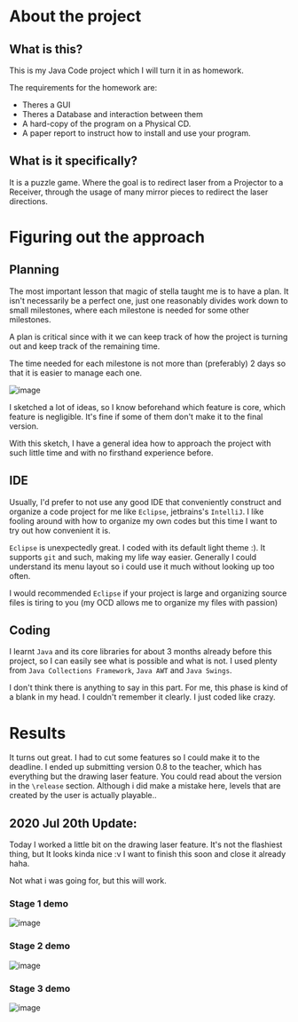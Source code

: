 # About the project
## What is this?
This is my Java Code project which I will turn it in as homework.

The requirements for the homework are:
- Theres a GUI
- Theres a Database and interaction between them
- A hard-copy of the program on a Physical CD.
- A paper report to instruct how to install and use your program.

## What is it specifically?
It is a puzzle game. Where the goal is to redirect laser from a Projector to a Receiver, through the usage of many mirror pieces to redirect the laser directions.

# Figuring out the approach 
## Planning
The most important lesson that magic of stella taught me is to have a plan. It isn't necessarily be a perfect one, just one reasonably divides work down to small milestones, where each milestone is needed for some other milestones. 

A plan is critical since with it we can keep track of how the project is turning out and keep track of the remaining time.

The time needed for each milestone is not more than (preferably) 2 days so that it is easier to manage each one.

![image](https://drive.google.com/uc?export=view&id=1mNIaQpF2H1l1Y7vs62VFJvfnMKihoY7H)

I sketched a lot of ideas, so I know beforehand which feature is core, which feature is negligible. It's fine if some of them don't make it to the final version.

With this sketch, I have a general idea how to approach the project with such little time and with no firsthand experience before.

## IDE
Usually, I'd prefer to not use any good IDE that conveniently construct and organize a code project for me like `Eclipse`, jetbrains's `IntelliJ`. I like fooling around with how to organize my own codes but this time I want to try out how convenient it is.

`Eclipse` is unexpectedly great. I coded with its default light theme :). It supports `git` and such, making my life way easier. Generally I could understand its menu layout so i could use it much without looking up too often.

I would recommended `Eclipse` if your project is large and organizing source files is tiring to you (my OCD allows me to organize my files with passion)

## Coding
I learnt `Java` and its core libraries for about 3 months already before this project, so I can easily see what is possible and what is not. I used plenty from `Java Collections Framework`, `Java AWT` and `Java Swings`.

I don't think there is anything to say in this part. For me, this phase is kind of a blank in my head. I couldn't remember it clearly. I just coded like crazy.

# Results
It turns out great. I had to cut some features so I could make it to the deadline. I ended up submitting version 0.8 to the teacher, which has everything but the drawing laser feature. You could read about the version in the `\release` section. Although i did make a mistake here, levels that are created by the user is actually playable..

## 2020 Jul 20th Update:
Today I worked a little bit on the drawing laser feature. It's not the flashiest thing, but It looks kinda nice :v I want to finish this soon and close it already haha.

Not what i was going for, but this will work.

### Stage 1 demo
![image](https://user-images.githubusercontent.com/24392632/87946404-291b1000-cacc-11ea-939e-850e03257dc5.png)

### Stage 2 demo
![image](https://user-images.githubusercontent.com/24392632/87946487-48b23880-cacc-11ea-8e6e-9adb87474584.png)

### Stage 3 demo
![image](https://user-images.githubusercontent.com/24392632/87946507-51a30a00-cacc-11ea-94bd-0367f996ecb9.png)
